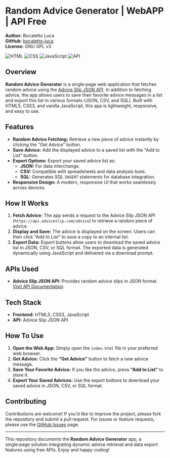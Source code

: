 # Random Advice Generator | WebAPP | API Free

**Author:** Bocaletto Luca  
**GitHub:** [bocaletto-luca](https://github.com/bocaletto-luca)  
**License:** GNU GPL v3  

![HTML](https://img.shields.io/badge/HTML5-E34F26?style=flat-square&logo=html5&logoColor=white)
![CSS](https://img.shields.io/badge/CSS3-1572B6?style=flat-square&logo=css3&logoColor=white)
![JavaScript](https://img.shields.io/badge/JavaScript-F7DF1E?style=flat-square&logo=javascript&logoColor=black)
![API](https://img.shields.io/badge/API-Advice%20Slip%20JSON-9cf?style=flat-square&logo=data)

## Overview

**Random Advice Generator** is a single‑page web application that fetches random advice using the [Advice Slip JSON API](https://api.adviceslip.com/). In addition to fetching advice, the app allows users to save their favorite advice messages in a list and export this list in various formats (JSON, CSV, and SQL). Built with HTML5, CSS3, and vanilla JavaScript, this app is lightweight, responsive, and easy to use.

## Features

- **Random Advice Fetching:** Retrieve a new piece of advice instantly by clicking the "Get Advice" button.
- **Save Advice:** Add the displayed advice to a saved list with the "Add to List" button.
- **Export Options:** Export your saved advice list as:
  - **JSON:** For data interchange.
  - **CSV:** Compatible with spreadsheets and data analysis tools.
  - **SQL:** Generates SQL `INSERT` statements for database integration.
- **Responsive Design:** A modern, responsive UI that works seamlessly across devices.

## How It Works

1. **Fetch Advice:** The app sends a request to the Advice Slip JSON API (`https://api.adviceslip.com/advice`) to retrieve a random piece of advice.
2. **Display and Save:** The advice is displayed on the screen. Users can then click "Add to List" to save a copy to an internal list.
3. **Export Data:** Export buttons allow users to download the saved advice list in JSON, CSV, or SQL format. The exported data is generated dynamically using JavaScript and delivered via a download prompt.

## APIs Used

- **Advice Slip JSON API:** Provides random advice slips in JSON format.  
  [Visit API Documentation](https://api.adviceslip.com/)

## Tech Stack

- **Frontend:** HTML5, CSS3, JavaScript
- **API:** Advice Slip JSON API

## How To Use

1. **Open the Web App:** Simply open the `index.html` file in your preferred web browser.
2. **Get Advice:** Click the **"Get Advice"** button to fetch a new advice message.
3. **Save Your Favorite Advice:** If you like the advice, press **"Add to List"** to store it.
4. **Export Your Saved Advices:** Use the export buttons to download your saved advice in JSON, CSV, or SQL format.

## Contributing

Contributions are welcome! If you'd like to improve the project, please fork the repository and submit a pull request. For issues or feature requests, please use the [GitHub Issues](https://github.com/bocaletto-luca/your-repo/issues) page.

---

This repository documents the **Random Advice Generator** app, a single‑page solution integrating dynamic advice retrieval and data export features using free APIs. Enjoy and happy coding!
